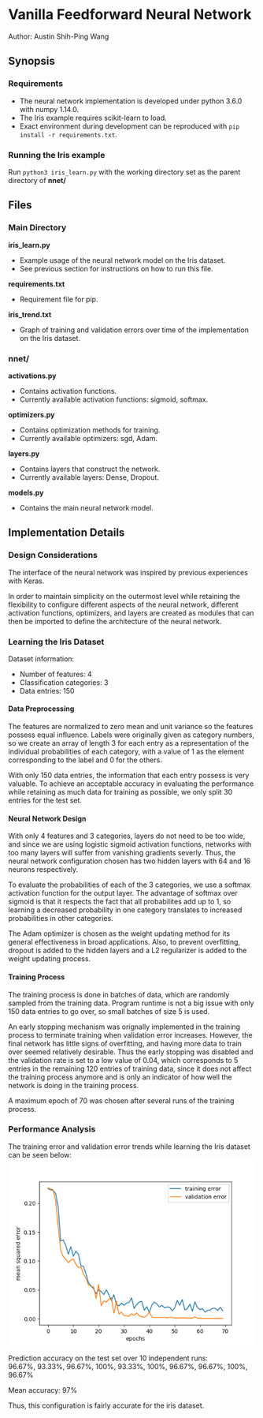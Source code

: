 # Vanilla Feedforward Neural Network

Author: Austin Shih-Ping Wang

## Synopsis

### Requirements
- The neural network implementation is developed under python 3.6.0 with numpy 1.14.0.
- The Iris example requires scikit-learn to load.
- Exact environment during development can be reproduced with `pip install -r requirements.txt`.

### Running the Iris example
Run `python3 iris_learn.py` with the working directory set as the parent directory of **nnet/**

## Files

### Main Directory
**iris_learn.py**
- Example usage of the neural network model on the Iris dataset.
- See previous section for instructions on how to run this file.

**requirements.txt**
- Requirement file for pip.

**iris_trend.txt**
- Graph of training and validation errors over time of the implementation on the Iris dataset.

### nnet/
**activations.py**
- Contains activation functions.
- Currently available activation functions: sigmoid, softmax.

**optimizers.py**
- Contains optimization methods for training.
- Currently available optimizers: sgd, Adam.

**layers.py**
- Contains layers that construct the network.
- Currently available layers: Dense, Dropout.

**models.py**
- Contains the main neural network model.

## Implementation Details

### Design Considerations
The interface of the neural network was inspired by previous experiences with Keras. 

In order to maintain simplicity on the outermost level while retaining the flexibility to configure different aspects of the neural network, different activation functions, optimizers, and layers are created as modules that can then be imported to define the architecture of the neural network.

### Learning the Iris Dataset
Dataset information:
- Number of features: 4
- Classification categories: 3
- Data entries: 150

#### Data Preprocessing
The features are normalized to zero mean and unit variance so the features possess equal influence. Labels were originally given as category numbers, so we create an array of length 3 for each entry as a representation of the individual probabilities of each category, with a value of 1 as the element corresponding to the label and 0 for the others.

With only 150 data entries, the information that each entry possess is very valuable. To achieve an acceptable accuracy in evaluating the performance while retaining as much data for training as possible, we only split 30 entries for the test set. 

#### Neural Network Design
With only 4 features and 3 categories, layers do not need to be too wide, and since we are using logistic sigmoid activation functions, networks with too many layers will suffer from vanishing gradients severly. Thus, the neural network configuration chosen has two hidden layers with 64 and 16 neurons respectively. 

To evaluate the probabilities of each of the 3 categories, we use a softmax activation function for the output layer. The advantage of softmax over sigmoid is that it respects the fact that all probabilites add up to 1, so learning a decreased probability in one category translates to increased probabilities in other categories.

The Adam optimizer is chosen as the weight updating method for its general effectiveness in broad applications. Also, to prevent overfitting, dropout is added to the hidden layers and a L2 regularizer is added to the weight updating process.

#### Training Process
The training process is done in batches of data, which are randomly sampled from the training data. Program runtime is not a big issue with only 150 data entries to go over, so small batches of size 5 is used.

An early stopping mechanism was orignally implemented in the training process to terminate training when validation error increases. However, the final network has little signs of overfitting, and having more data to train over seemed relatively desirable. Thus the early stopping was disabled and the validation rate is set to a low value of 0.04, which corresponds to 5 entries in the remaining 120 entries of training data, since it does not affect the training process anymore and is only an indicator of how well the network is doing in the training process. 

A maximum epoch of 70 was chosen after several runs of the training process.

### Performance Analysis
The training error and validation error trends while learning the Iris dataset can be seen below:
![trend_fig](iris_trend.png)

Prediction accuracy on the test set over 10 independent runs:  
96.67%, 93.33%, 96.67%, 100%, 93.33%, 100%, 96.67%, 96.67%, 100%, 96.67%

Mean accuracy: 97%

Thus, this configuration is fairly accurate for the iris dataset.
